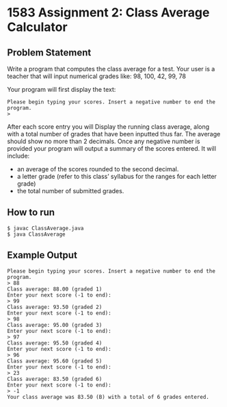 # 1583 Assignment 2: Class Average Calculator

## Problem Statement

Write a program that computes the class average for a test. Your user is a teacher that will input numerical grades like: 98, 100, 42, 99, 78

Your program will first display the text:

```
Please begin typing your scores. Insert a negative number to end the program.
>
```

After each score entry you will Display the running class average, along with a total number of grades that have been inputted thus far. The average should show no more than 2 decimals. Once any negative number is provided your program will output a summary of the scores entered. It will include:

- an average of the scores rounded to the second decimal.
- a letter grade (refer to this class’ syllabus for the ranges for each letter grade)
- the total number of submitted grades.

## How to run

```
$ javac ClassAverage.java
$ java ClassAverage
```

## Example Output

```
Please begin typing your scores. Insert a negative number to end the program.
> 88
Class average: 88.00 (graded 1)
Enter your next score (-1 to end):
> 99
Class average: 93.50 (graded 2)
Enter your next score (-1 to end):
> 98
Class average: 95.00 (graded 3)
Enter your next score (-1 to end):
> 97
Class average: 95.50 (graded 4)
Enter your next score (-1 to end):
> 96
Class average: 95.60 (graded 5)
Enter your next score (-1 to end):
> 23
Class average: 83.50 (graded 6)
Enter your next score (-1 to end):
> -1
Your class average was 83.50 (B) with a total of 6 grades entered.
```
